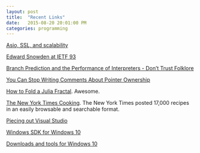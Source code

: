 ```yaml
---
layout: post
title:  "Recent Links"
date:   2015-08-20 20:01:00 PM
categories: programming
---
```


[Asio, SSL, and scalability](https://konradzemek.com/2015/08/16/asio-ssl-and-scalability/)

[Edward Snowden at IETF 93](https://gist.github.com/mnot/382aca0b23b6bf082116)

[Branch Prediction and the Performance of Interpreters - Don’t Trust Folklore](https://hal.inria.fr/hal-01100647/document)

[You Can Stop Writing Comments About Pointer Ownership](http://gpfault.net/posts/pointer-ownership-comments.txt.html)

[How to Fold a Julia Fractal](http://acko.net/blog/how-to-fold-a-julia-fractal/). Awesome.

[The New York Times Cooking](http://cooking.nytimes.com/). The New York Times posted 17,000 recipes in an easily browsable and searchable format.

[Piecing out Visual Studio](http://stackoverflow.com/questions/22290501/can-i-download-the-visual-c-command-line-compiler-without-visual-studio)

[Windows SDK for Windows 10](https://dev.windows.com/en-US/downloads/windows-10-sdk)

[Downloads and tools for Windows 10](https://dev.windows.com/en-us/downloads)

